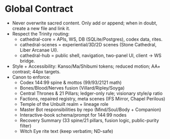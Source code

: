 # Global Contract

- Never overwrite sacred content. Only add or append; when in doubt, create a new file and link it.
- Respect the Trinity routing:
  - cathedral-core = APIs, WS, DB (SQLite/Postgres), codex data, rites.
  - cathedral-scenes = experiential/3D/2D scenes (Stone Cathedral, Liber Arcanae UI).
  - cathedral-hub = public shell, navigation, two-panel UI, client → WS bridge.
- Style + Accessibility: Kanso/Ma/Shibumi tokens; reduced motion; AA+ contrast; 44px targets.
- Canon to enforce:
  - Codex 144:99 spine & mottos (99/93/2121 math)
  - Bones/Blood/Nerves fusion (Villard/Ripley/Soyga)
  - Central Thrones & 21 Pillars; ledger-only rule; visionary style/φ ratio
  - Factions, repaired registry, meta scenes (IFS Mirror, Chapel Perilous)
  - Temple of the Unbuilt realm + lineage role
  - Master Bot responsibilities by repo (Mind/Soul/Body + Companion)
  - Interactive-book schema/prompt for 144:99 nodes
  - Recovery Summary (33 spine/21 pillars, fusion logic, public-purity filter)
  - Witch Eye rite text (keep verbatim; ND-safe)
